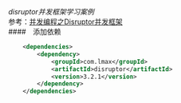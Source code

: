_disruptor并发框架学习案例_  
参考：[并发编程之Disruptor并发框架](https://juejin.cn/post/6844903976924610574)  
####　添加依赖
```xml
    <dependencies>
        <dependency>
            <groupId>com.lmax</groupId>
            <artifactId>disruptor</artifactId>
            <version>3.2.1</version>
        </dependency>
    </dependencies>
```  

